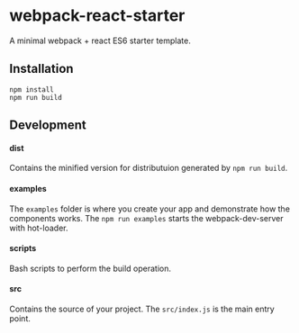 # webpack-react-starter
A minimal webpack + react ES6 starter template.

## Installation

```
npm install
npm run build
```

## Development

#### dist

Contains the minified version for distributuion generated by `npm run build`.

#### examples

The `examples` folder is where you create your app and demonstrate how the components works. The `npm run examples` starts the webpack-dev-server with hot-loader. 

#### scripts

Bash scripts to perform the build operation.

#### src

Contains the source of your project. The `src/index.js` is the main entry point.
